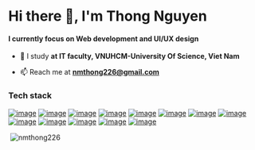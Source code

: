 <h1 align="left">Hi there 👋, I'm Thong Nguyen</h1>
<h4 align="left">I currently focus on Web development and UI/UX design</h4>

- 🌱 I study **at IT faculty, VNUHCM-University Of Science, Viet Nam**

- 📫 Reach me at **nmthong226@gmail.com**
<h3 align="left">Tech stack</h3>
<p align="left">
  
  <a href="https://developer.mozilla.org/en-US/docs/Web/JavaScript" target="_blank" rel="noreferrer">![image](https://img.shields.io/badge/JavaScript-323330?style=for-the-badge&logo=javascript&logoColor=F7DF1E)</a>
    <a href="https://www.typescriptlang.org/docs/" target="_blank" rel="noreferrer">![image](https://img.shields.io/badge/TypeScript-007ACC?style=for-the-badge&logo=typescript&logoColor=white)</a>
    <a href="https://vi.wikipedia.org/wiki/HTML" target="_blank" rel="noreferrer">![image](https://img.shields.io/badge/HTML5-E34F26?style=for-the-badge&logo=html5&logoColor=white)</a>
    <a href="https://css3.com/" target="_blank" rel="noreferrer">![image](https://img.shields.io/badge/CSS3-1572B6?style=for-the-badge&logo=css3&logoColor=white)</a>
    <a href="https://react.dev/" target="_blank" rel="noreferrer">![image](https://img.shields.io/badge/React-20232A?style=for-the-badge&logo=react&logoColor=61DAFB)</a>
    <a href="https://nextjs.org/" target="_blank" rel="noreferrer">![image](https://img.shields.io/badge/next%20js-000000?style=for-the-badge&logo=nextdotjs&logoColor=white)</a>
    <a href="https://getbootstrap.com/" target="_blank" rel="noreferrer">![image](https://img.shields.io/badge/Bootstrap-563D7C?style=for-the-badge&logo=bootstrap&logoColor=white)</a>
    <a href="https://tailwindcss.com/" target="_blank" rel="noreferrer">![image](https://img.shields.io/badge/Tailwind_CSS-38B2AC?style=for-the-badge&logo=tailwind-css&logoColor=white)</a>
    <a href="https://nodejs.org/en" target="_blank" rel="noreferrer">![image](https://img.shields.io/badge/Node%20js-339933?style=for-the-badge&logo=nodedotjs&logoColor=white)</a>
    <a href="https://expressjs.com/" target="_blank" rel="noreferrer">![image](https://img.shields.io/badge/Express%20js-000000?style=for-the-badge&logo=express&logoColor=white)</a>
    <a href="https://nestjs.com/" target="_blank" rel="noreferrer">![image](https://img.shields.io/badge/nestjs-E0234E?style=for-the-badge&logo=nestjs&logoColor=white)</a>
    <a href="https://www.mongodb.com/" target="_blank" rel="noreferrer">![image](https://img.shields.io/badge/MongoDB-4EA94B?style=for-the-badge&logo=mongodb&logoColor=white)</a>
    <a href="https://www.postgresql.org/" target="_blank" rel="noreferrer">![image](https://img.shields.io/badge/PostgreSQL-316192?style=for-the-badge&logo=postgresql&logoColor=white)</a>
  
</p>

<p>&nbsp;<img align="center" src="https://github-readme-stats.vercel.app/api?username=nmthong226&show_icons=true&locale=en" alt="nmthong226" /></p>
